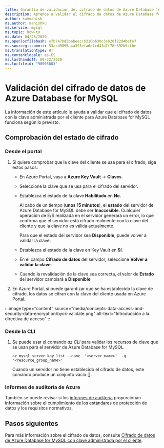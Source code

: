```yaml
---
title: Garantía de validación del cifrado de datos de Azure Database for MySQL
description: Aprenda a validar el cifrado de datos de Azure Database for MySQL mediante la clave administrada por los clientes.
author: kummanish
ms.author: manishku
ms.service: mysql
ms.topic: how-to
ms.date: 04/28/2020
ms.openlocfilehash: e7b747bd2babeeccb210bb30c3eb28f22d4befe7
ms.sourcegitcommit: 53acd9895a4a395efa6d7cd41d7f78e392b9cfbe
ms.translationtype: HT
ms.contentlocale: es-ES
ms.lasthandoff: 09/22/2020
ms.locfileid: "90905803"
---
```

# <a name="validating-data-encryption-for-azure-database-for-mysql"></a>Validación del cifrado de datos de Azure Database for MySQL

La información de este artículo le ayuda a validar que el cifrado de datos con la clave administrada por el cliente para Azure Database for MySQL funciona según lo previsto.

## <a name="check-the-encryption-status"></a>Comprobación del estado de cifrado

### <a name="from-portal"></a>Desde el portal

1. Si quiere comprobar que la clave del cliente se usa para el cifrado, siga estos pasos:

    * En Azure Portal, vaya a **Azure Key Vault** -> **Claves**.
    * Seleccione la clave que se usa para el cifrado del servidor.
    * Establezca el estado de la clave **Habilitado** en **No**.
  
       Al cabo de un tiempo (**unos 15 minutos**), el **estado** del servidor de Azure Database for MySQL debe ser **Inaccesible**. Cualquier operación de E/S realizada en el servidor generará un error, lo que confirma que el servidor está cifrado realmente con la clave del cliente y que la clave no es válida actualmente.
    
       Para que el estado del servidor sea **Disponible**, puede volver a validar la clave. 
    
    * Establezca el estado de la clave en Key Vault en **Sí**.
    * En el campo **Cifrado de datos** del servidor, seleccione **Volver a validar la clave**.
    * Cuando la revalidación de la clave sea correcta, el valor de **Estado** del servidor cambiará a **Disponible**

2. En Azure Portal, si puede garantizar que se ha establecido la clave de cifrado, los datos se cifran con la clave del cliente usada en Azure Portal.

  :::image type="content" source="media/concepts-data-access-and-security-data-encryption/byok-validate.png" alt-text="Introducción a la directiva de acceso":::

### <a name="from-cli"></a>Desde la CLI

1. Se puede usar el comando *az CLI* para validar los recursos de clave que se usan para el servidor de Azure Database for MySQL.

    ```azurecli-interactive
   az mysql server key list --name  '<server_name>'  -g '<resource_group_name>'
    ```

    Cuando un servidor no tiene establecido el cifrado de datos, este comando produce un conjunto vacío [].

### <a name="azure-audit-reports"></a>Informes de auditoría de Azure

También se puede revisar si los [informes de auditoría](https://servicetrust.microsoft.com) proporcionan información sobre el cumplimiento de los estándares de protección de datos y los requisitos normativos.

## <a name="next-steps"></a>Pasos siguientes

Para más información sobre el cifrado de datos, consulte [Cifrado de datos de Azure Database for MySQL con clave administrada por el cliente](concepts-data-encryption-mysql.md).